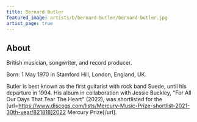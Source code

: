 ```yaml
---
title: Bernard Butler
featured_image: artists/b/bernard-butler/bernard-butler.jpg
artist_page: true
---
```

## About

British musician, songwriter, and record producer. 

Born: 1 May 1970 in Stamford Hill, London, England, UK. 

Butler is best known as the first guitarist with rock band Suede, until his departure in 1994. His album in collaboration with Jessie Buckley, "For All Our Days That Tear The Heart" (2022), was shortlisted for the [url=https://www.discogs.com/lists/Mercury-Music-Prize-shortlist-2021-30th-year/821818]2022 Mercury Prize[/url]. 



